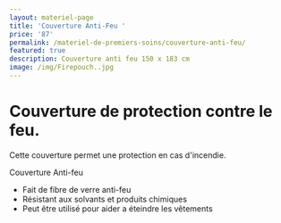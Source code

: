 ```yaml
---
layout: materiel-page
title: 'Couverture Anti-Feu '
price: '87'
permalink: /materiel-de-premiers-soins/couverture-anti-feu/
featured: true
description: Couverture anti feu 150 x 183 cm
image: /img/Firepouch..jpg
---
```

# Couverture de protection contre le feu. 

Cette couverture permet une protection en cas d'incendie.



Couverture Anti-feu

* Fait de fibre de verre anti-feu
* Résistant aux solvants et produits chimiques
* Peut être utilisé pour aider a éteindre les vêtements
